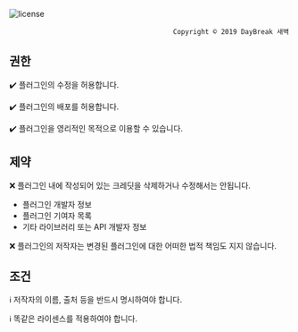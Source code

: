 ![license](https://user-images.githubusercontent.com/39194432/51786047-5ff7ba80-21a2-11e9-829f-5429e589a89a.png)

                                             Copyright ©️ 2019 DayBreak 새벽                                        
## 권한
✔️ 플러그인의 수정을 허용합니다.

✔️ 플러그인의 배포를 허용합니다.

✔️ 플러그인을 영리적인 목적으로 이용할 수 있습니다.

## 제약
❌ 플러그인 내에 작성되어 있는 크레딧을 삭제하거나 수정해서는 안됩니다.

* 플러그인 개발자 정보
* 플러그인 기여자 목록
* 기타 라이브러리 또는 API 개발자 정보

❌ 플러그인의 저작자는 변경된 플러그인에 대한 어떠한 법적 책임도 지지 않습니다.

## 조건
ℹ️ 저작자의 이름, 출처 등을 반드시 명시하여야 합니다.

ℹ️ 똑같은 라이센스를 적용하여야 합니다.
